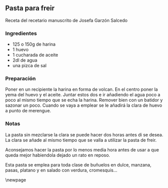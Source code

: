 ## Pasta para freir

Receta del recetario manuscrito de Josefa Garzón Salcedo

### Ingredientes

- 125 o 150g de harina
- 1 huevo
- 1 cucharada de aceite
- 2dl de agua
- una pizca de sal

### Preparación

Poner en un recipiente la harina en forma de volcan.
En el centro poner la yema del huevo y el aceite.
Juntar estos dos e ir añadiendo el agua poco a poco al mismo tiempo que se echa la harina.
Remover bien con un batidor y sazonar un poco.
Cuando se vaya a emplear se le añadirá la clara de huevo a punto de merengue.

### Notas

La pasta sin mezclarse la clara se puede hacer dos horas antes di se desea.
La clara se añade al mismo tiempo que se valla a utilizar la pasta de freir.

Aconsejamos hacer la pasta por lo menos media hora antes de usar
a que queda mejor habiendola dejado un rato en reposo.

Esta pasta se emplea para toda clase de buñuelos en dulce,
manzana, pasas, platano y en salado con verdura,
cromesquis...


\newpage


